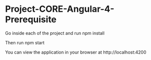 # Project-CORE-Angular-4-Prerequisite

Go inside each of the project and run
 npm install

Then run
 npm start

You can view the application in your browser at http://localhost:4200
